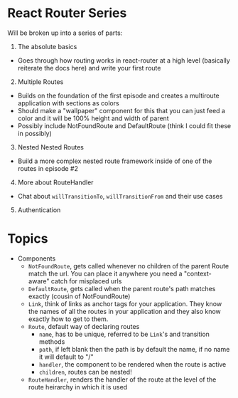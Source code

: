 # React Router Series

Will be broken up into a series of parts:

1. The absolute basics
  - Goes through how routing works in react-router at a high level (basically reiterate the docs here) and write your first route
2. Multiple Routes
  - Builds on the foundation of the first episode and creates a multiroute application with sections as colors
  - Should make a "wallpaper" component for this that you can just feed a color and it will be 100% height and width of parent
  - Possibly include NotFoundRoute and DefaultRoute (think I could fit these in possibly)
3. Nested Nested Routes
  - Build a more complex nested route framework inside of one of the routes in episode #2
4. More about RouteHandler
  - Chat about `willTransitionTo`, `willTransitionFrom` and their use cases
5. Authentication

# Topics

- Components
  - `NotFoundRoute`, gets called whenever no children of the parent Route match the url. You can place it anywhere you need a "context-aware" catch for misplaced urls
  - `DefaultRoute`, gets called when the parent route's path matches exactly (cousin of NotFoundRoute)
  - `Link`, think of links as anchor tags for your application. They know the names of all the routes in your application and they also know exactly how to get to them.
  - `Route`, default way of declaring routes
    - `name`, has to be unique, referred to be `Link`'s and transition methods
    - `path`, if left blank then the path is by default the name, if no name it will default to "/"
    - `handler`, the component to be rendered when the route is active
    - `children`, routes can be nested!
  - `RouteHandler`, renders the handler of the route at the level of the route heirarchy in which it is used
